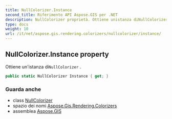 ```yaml
---
title: NullColorizer.Instance
second_title: Riferimento API Aspose.GIS per .NET
description: NullColorizer proprietà. Ottiene unistanza diNullColorizer .
type: docs
weight: 10
url: /it/net/aspose.gis.rendering.colorizers/nullcolorizer/instance/
---
```

## NullColorizer.Instance property

Ottiene un'istanza di`NullColorizer` .

```csharp
public static NullColorizer Instance { get; }
```

### Guarda anche

* class [NullColorizer](../)
* spazio dei nomi [Aspose.Gis.Rendering.Colorizers](../../nullcolorizer/)
* assemblea [Aspose.GIS](../../../)


